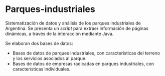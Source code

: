# Parques-industriales
Sistematización de datos y análisis de los parques industriales de Argentina. Se presenta un *script* para extraer información de páginas dinámicas, a través de la interacción mediante Java.  

Se elaboran dos bases de datos:
* Bases de datos de parques industriales, con características del terreno y los servicios asociados al parque.
* Bases de datos de empresas radicadas en parques industriales, con características individuales.
